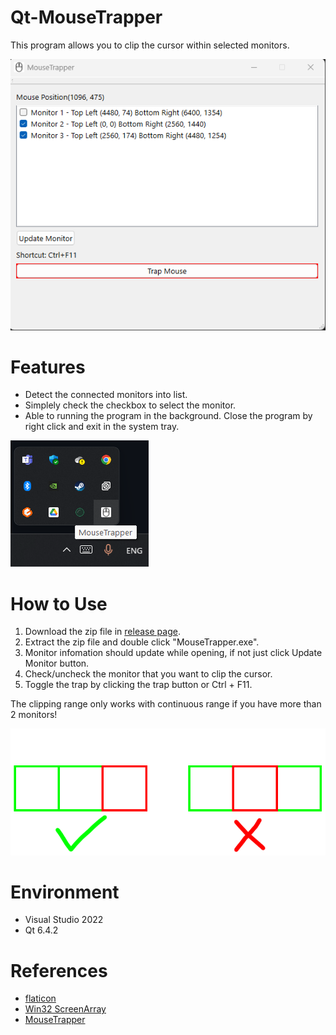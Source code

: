 # Qt-MouseTrapper

This program allows you to clip the cursor within selected monitors.

![demo_img1](/Img/img-1.png)

# Features

* Detect the connected monitors into list.
* Simplely check the checkbox to select the monitor.
* Able to running the program in the background. Close the program by right click and exit in the system tray.

![demo_img2](/Img/img-2.png)

# How to Use

1. Download the zip file in [release page](https://github.com/sam830917/Qt-MouseTrapper/releases).
2. Extract the zip file and double click "MouseTrapper.exe".
3. Monitor infomation should update while opening, if not just click Update Monitor button.
4. Check/uncheck the monitor that you want to clip the cursor.
5. Toggle the trap by clicking the trap button or Ctrl + F11.

The clipping range only works with continuous range if you have more than 2 monitors!

![demo_img3](/Img/img-3.png)

# Environment

* Visual Studio 2022
* Qt 6.4.2

# References

* [flaticon](https://www.flaticon.com/free-icon/mouse_3249525?term=mouse&page=1&position=8&origin=search)
* [Win32 ScreenArray](https://gist.github.com/kaimingguo/f812ab420772c7f09e8bfd733c849345)
* [MouseTrapper](https://github.com/DreamyCecil/MouseTrapper)
